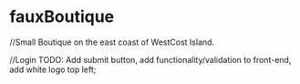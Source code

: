 # fauxBoutique

//Small Boutique on the east coast of WestCost Island. 

//Login TODO: Add submit button, add functionality/validation to front-end, add white logo top left;

